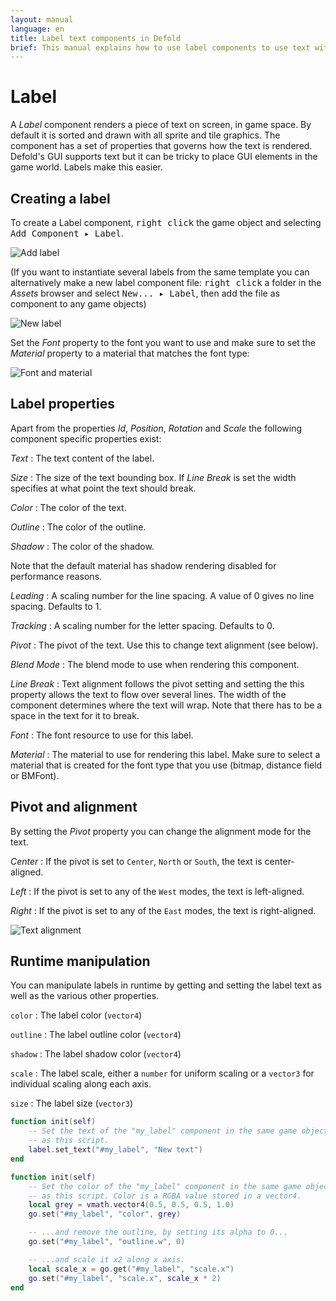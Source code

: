 ```yaml
---
layout: manual
language: en
title: Label text components in Defold
brief: This manual explains how to use label components to use text with game objects in the game world.
---
```


# Label

A *Label* component renders a piece of text on screen, in game space. By default it is sorted and drawn with all sprite and tile graphics. The component has a set of properties that governs how the text is rendered. Defold's GUI supports text but it can be tricky to place GUI elements in the game world. Labels make this easier.

## Creating a label

To create a Label component, <kbd>right click</kbd> the game object and selecting <kbd>Add Component ▸ Label</kbd>.

![Add label](../images/label/add_label.png)

(If you want to instantiate several labels from the same template you can alternatively make a new label component file: <kbd>right click</kbd> a folder in the *Assets* browser and select <kbd>New... ▸ Label</kbd>, then add the file as component to any game objects)

![New label](../images/label/label.png)

Set the *Font* property to the font you want to use and make sure to set the *Material* property to a material that matches the font type:

![Font and material](../images/label/font_material.png)

## Label properties

Apart from the properties *Id*, *Position*, *Rotation* and *Scale* the following component specific properties exist:

*Text*
: The text content of the label.

*Size*
: The size of the text bounding box. If *Line Break* is set the width specifies at what point the text should break.

*Color*
: The color of the text.

*Outline*
: The color of the outline.

*Shadow*
: The color of the shadow.

<div class='sidenote' markdown='1'>
Note that the default material has shadow rendering disabled for performance reasons.
</div>

*Leading*
: A scaling number for the line spacing. A value of 0 gives no line spacing. Defaults to 1.

*Tracking*
: A scaling number for the letter spacing. Defaults to 0.

*Pivot*
: The pivot of the text. Use this to change text alignment (see below).

*Blend Mode*
: The blend mode to use when rendering this component.

*Line Break*
: Text alignment follows the pivot setting and setting the this property allows the text to flow over several lines. The width of the component determines where the text will wrap. Note that there has to be a space in the text for it to break.

*Font*
: The font resource to use for this label.

*Material*
: The material to use for rendering this label. Make sure to select a material that is created for the font type that you use (bitmap, distance field or BMFont).

## Pivot and alignment

By setting the *Pivot* property you can change the alignment mode for the text.

*Center*
: If the pivot is set to `Center`, `North` or `South`, the text is center-aligned.

*Left*
: If the pivot is set to any of the `West` modes, the text is left-aligned.

*Right*
: If the pivot is set to any of the `East` modes, the text is right-aligned.

![Text alignment](../images/label/align.png)

## Runtime manipulation

You can manipulate labels in runtime by getting and setting the label text as well as the various other properties.

`color`
: The label color (`vector4`)

`outline`
: The label outline color (`vector4`)

`shadow`
: The label shadow color (`vector4`)

`scale`
: The label scale, either a `number` for uniform scaling or a `vector3` for individual scaling along each axis.

`size`
: The label size (`vector3`)

```lua
function init(self)
    -- Set the text of the "my_label" component in the same game object
    -- as this script.
    label.set_text("#my_label", "New text")
end
```

```lua
function init(self)
    -- Set the color of the "my_label" component in the same game object
    -- as this script. Color is a RGBA value stored in a vector4.
    local grey = vmath.vector4(0.5, 0.5, 0.5, 1.0)
    go.set("#my_label", "color", grey)

    -- ...and remove the outline, by setting its alpha to 0...
    go.set("#my_label", "outline.w", 0)

    -- ...and scale it x2 along x axis.
    local scale_x = go.get("#my_label", "scale.x")
    go.set("#my_label", "scale.x", scale_x * 2)
end
```

